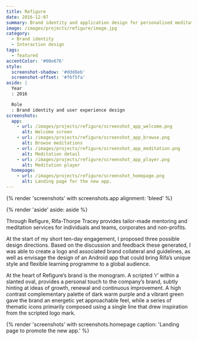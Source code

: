 ```yaml
---
title: Refigure
date: 2016-12-07
summary: Brand identity and application design for personalised meditation service.
image: /images/projects/refigure/image.jpg
category:
  - Brand identity
  - Interaction design
tags:
  - featured
accentColor: '#00e676'
style:
  screenshot-shadow: '#ddd8eb'
  screenshot-offset: '#f6f5fa'
aside: |
  Year
  : 2016

  Role
  : Brand identity and user experience design
screenshots:
  app:
    - url: /images/projects/refigure/screenshot_app_welcome.png
      alt: Welcome screen
    - url: /images/projects/refigure/screenshot_app_browse.png
      alt: Browse meditations
    - url: /images/projects/refigure/screenshot_app_meditation.png
      alt: Meditation detail
    - url: /images/projects/refigure/screenshot_app_player.png
      alt: Meditation player
  homepage:
    - url: /images/projects/refigure/screenshot_homepage.png
      alt: Landing page for the new app.
---
```

{% render 'screenshots' with screenshots.app
  alignment: 'bleed'
%}

{% render 'aside'
  aside: aside
%}

Through Refigure, Rifa-Thorpe Tracey provides tailor-made mentoring and meditation services for individuals and teams, corporates and non-profits.

At the start of my short ten-day engagement, I proposed three possible design directions. Based on the discussion and feedback these generated, I was able to create a logo and associated brand collateral and guidelines, as well as envisage the design of an Android app that could bring Rifa’s unique style and flexible learning programme to a global audience.

At the heart of Refigure’s brand is the monogram. A scripted ‘r’ within a slanted oval, provides a personal touch to the company’s brand, subtly hinting at ideas of growth, renewal and continuous improvement. A high contrast complementary palette of dark warm purple and a vibrant green gave the brand an energetic yet approachable feel, while a series of thematic icons primarily composed using a single line that drew inspiration from the scripted logo mark.

{% render 'screenshots' with screenshots.homepage
  caption: 'Landing page to promote the new app.'
%}
